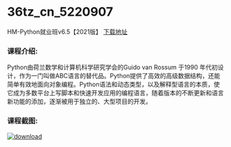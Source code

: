 # 36tz_cn_5220907
HM-Python就业班v6.5【2021版】
[下载地址](http://www.36tz.cn/article/5220907 "下载地址")
### 课程介绍:
Python由荷兰数学和计算机科学研究学会的Guido van Rossum 于1990 年代初设计，作为一门叫做ABC语言的替代品。Python提供了高效的高级数据结构，还能简单有效地面向对象编程。Python语法和动态类型，以及解释型语言的本质，使它成为多数平台上写脚本和快速开发应用的编程语言，随着版本的不断更新和语言新功能的添加，逐渐被用于独立的、大型项目的开发。

### 课程截图:
[![download](http://36tz.cn/muke_img/2021_08_2-70.png "下载地址")](http://www.36tz.cn "下载地址")
